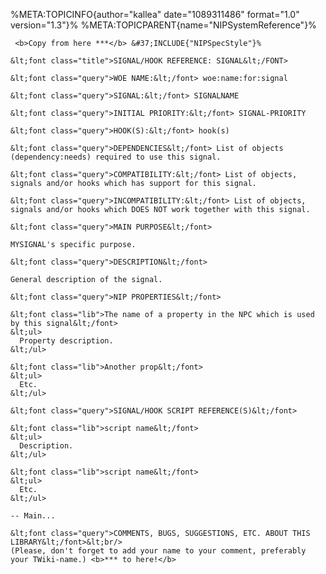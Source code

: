 %META:TOPICINFO{author=\"kallea\" date=\"1089311486\" format=\"1.0\"
version=\"1.3\"}% %META:TOPICPARENT{name=\"NIPSystemReference\"}%

     <b>Copy from here ***</b> &#37;INCLUDE{"NIPSpecStyle"}%

    &lt;font class="title">SIGNAL/HOOK REFERENCE: SIGNAL&lt;/FONT>

    &lt;font class="query">WOE NAME:&lt;/font> woe:name:for:signal

    &lt;font class="query">SIGNAL:&lt;/font> SIGNALNAME

    &lt;font class="query">INITIAL PRIORITY:&lt;/font> SIGNAL-PRIORITY

    &lt;font class="query">HOOK(S):&lt;/font> hook(s)

    &lt;font class="query">DEPENDENCIES&lt;/font> List of objects (dependency:needs) required to use this signal.

    &lt;font class="query">COMPATIBILITY:&lt;/font> List of objects, signals and/or hooks which has support for this signal.

    &lt;font class="query">INCOMPATIBILITY:&lt;/font> List of objects, signals and/or hooks which DOES NOT work together with this signal.

    &lt;font class="query">MAIN PURPOSE&lt;/font>

    MYSIGNAL's specific purpose.

    &lt;font class="query">DESCRIPTION&lt;/font>

    General description of the signal.

    &lt;font class="query">NIP PROPERTIES&lt;/font>

    &lt;font class="lib">The name of a property in the NPC which is used by this signal&lt;/font>
    &lt;ul>
      Property description.
    &lt;/ul>

    &lt;font class="lib">Another prop&lt;/font>
    &lt;ul>
      Etc.
    &lt;/ul>

    &lt;font class="query">SIGNAL/HOOK SCRIPT REFERENCE(S)&lt;/font>

    &lt;font class="lib">script name&lt;/font>
    &lt;ul>
      Description.
    &lt;/ul>

    &lt;font class="lib">script name&lt;/font>
    &lt;ul>
      Etc.
    &lt;/ul>

    -- Main...

    &lt;font class="query">COMMENTS, BUGS, SUGGESTIONS, ETC. ABOUT THIS LIBRARY&lt;/font>&lt;br/>
    (Please, don't forget to add your name to your comment, preferably your TWiki-name.) <b>*** to here!</b> 
